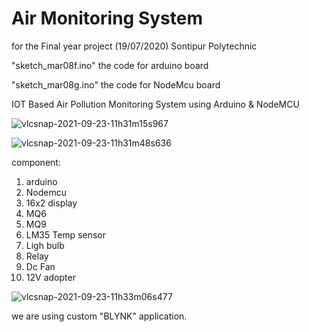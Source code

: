 
# Air Monitoring System 

for the Final year project (19/07/2020)
Sontipur Polytechnic

"sketch_mar08f.ino"
the code for arduino board

"sketch_mar08g.ino"
the code for NodeMcu board

IOT Based Air Pollution Monitoring System using Arduino & NodeMCU

![vlcsnap-2021-09-23-11h31m15s967](https://user-images.githubusercontent.com/32132045/134461118-e08019ec-0286-4bb2-aacd-5ed0af0c2833.png)


![vlcsnap-2021-09-23-11h31m48s636](https://user-images.githubusercontent.com/32132045/134461121-cd457f57-44eb-4f6f-972a-e2dbfe6e68ea.png)

 
component:
1. arduino
2. Nodemcu
3. 16x2 display
4. MQ6
5. MQ9
6. LM35 Temp sensor
7. Ligh bulb
8. Relay
9. Dc Fan
10. 12V adopter

![vlcsnap-2021-09-23-11h33m06s477](https://user-images.githubusercontent.com/32132045/134461124-abdb323d-41bc-4555-b444-71c43584262a.png)

we are using custom "BLYNK" application.

